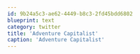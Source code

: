 ```yaml
---
id: 9b24a5c3-ae62-4449-b8c3-2fd45bdd6802
blueprint: text
category: twitter
title: 'Adventure Capitalist'
caption: 'Adventure Capitalist'
---
```

